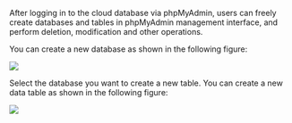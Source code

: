 After logging in to the cloud database via phpMyAdmin, users can freely create databases and tables in phpMyAdmin management interface, and perform deletion, modification and other operations.

You can create a new database as shown in the following figure:

![](//mccdn.qcloud.com/img568129426fb79.png)

Select the database you want to create a new table. You can create a new data table as shown in the following figure:

![](//mccdn.qcloud.com/img56812956ec690.png)
